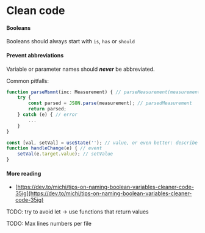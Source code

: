 # Clean code

#### Booleans

Booleans should always start with `is`, `has` or `should`

#### Prevent abbreviations

Variable or parameter names should _**never**_ be abbreviated.

Common pitfalls:

```jsx
function parseMsmnt(inc: Measurement) { // parseMeasurement(measurement: Measurement)
    try {
        const parsed = JSON.parse(measurement); // parsedMeasurement
        return parsed;
    } catch (e) { // error
        ...
    }
}

const [val, setVal] = useState(''); // value, or even better: describe what the value is
function handleChange(e) { // event
    setVal(e.target.value); // setValue
}
```

#### More reading

* [https://dev.to/michi/tips-on-naming-boolean-variables-cleaner-code-35ig](https://dev.to/michi/tips-on-naming-boolean-variables-cleaner-code-35ig)

TODO: try to avoid let -> use functions that return values

TODO: Max lines numbers per file

